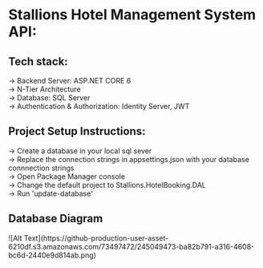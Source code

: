 <h1>Stallions Hotel Management System API:</h1>

<h2>Tech stack:</h2>
-> Backend Server: ASP.NET CORE 6 <br>
-> N-Tier Architecture <br>
-> Database: SQL Server <br>
-> Authentication & Authorization: Identity Server, JWT <br>

<h2>Project Setup Instructions: </h2>
-> Create a database in your local sql sever <br>
-> Replace the connection strings in appsettings.json with your database connnection strings<br>
-> Open Package Manager console <br>
-> Change the default project to Stallions.HotelBooking.DAL <br>
-> Run 'update-database' <br>
<h2>Database Diagram</h2>
![Alt Text](https://github-production-user-asset-6210df.s3.amazonaws.com/73497472/245049473-ba82b791-a316-4608-bc6d-2440e9d814ab.png)
